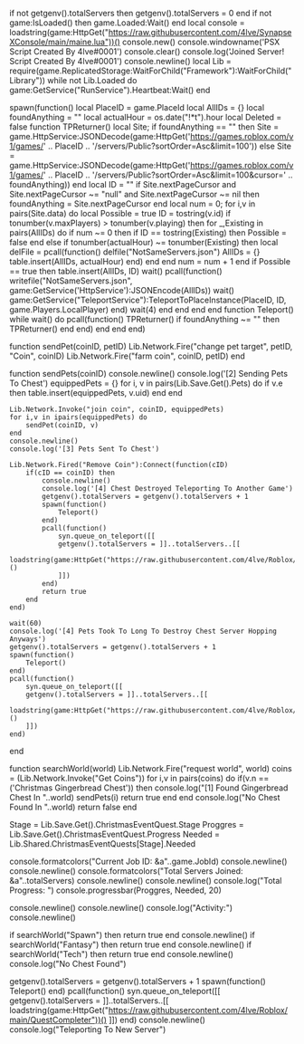 if not getgenv().totalServers then
	getgenv().totalServers = 0
end
if not game:IsLoaded() then
    game.Loaded:Wait()
end
local console = loadstring(game:HttpGet("https://raw.githubusercontent.com/4lve/SynapseXConsole/main/maine.lua"))()
console.new()
console.windowname('PSX Script Created By 4lve#0001')
console.clear()
console.log('Joined Server! Script Created By 4lve#0001')
console.newline()
local Lib = require(game.ReplicatedStorage:WaitForChild("Framework"):WaitForChild("Library"))
while not Lib.Loaded do
	game:GetService("RunService").Heartbeat:Wait()
end

spawn(function()
	local PlaceID = game.PlaceId
	local AllIDs = {}
	local foundAnything = ""
	local actualHour = os.date("!*t").hour
	local Deleted = false
	function TPReturner()
		local Site;
		if foundAnything == "" then
			Site = game.HttpService:JSONDecode(game:HttpGet('https://games.roblox.com/v1/games/' .. PlaceID .. '/servers/Public?sortOrder=Asc&limit=100'))
		else
			Site = game.HttpService:JSONDecode(game:HttpGet('https://games.roblox.com/v1/games/' .. PlaceID .. '/servers/Public?sortOrder=Asc&limit=100&cursor=' .. foundAnything))
		end
		local ID = ""
		if Site.nextPageCursor and Site.nextPageCursor ~= "null" and Site.nextPageCursor ~= nil then
			foundAnything = Site.nextPageCursor
		end
		local num = 0;
		for i,v in pairs(Site.data) do
			local Possible = true
			ID = tostring(v.id)
			if tonumber(v.maxPlayers) > tonumber(v.playing) then
				for _,Existing in pairs(AllIDs) do
					if num ~= 0 then
						if ID == tostring(Existing) then
							Possible = false
						end
					else
						if tonumber(actualHour) ~= tonumber(Existing) then
							local delFile = pcall(function()
								delfile("NotSameServers.json")
								AllIDs = {}
								table.insert(AllIDs, actualHour)
							end)
						end
					end
					num = num + 1
				end
				if Possible == true then
					table.insert(AllIDs, ID)
					wait()
					pcall(function()
						writefile("NotSameServers.json", game:GetService('HttpService'):JSONEncode(AllIDs))
						wait()
						game:GetService("TeleportService"):TeleportToPlaceInstance(PlaceID, ID, game.Players.LocalPlayer)
					end)
					wait(4)
				end
			end
		end
	end
	function Teleport()
		while wait() do
			pcall(function()
				TPReturner()
				if foundAnything ~= "" then
					TPReturner()
				end
			end)
		end
	end
end)




function sendPet(coinID, petID)
    Lib.Network.Fire("change pet target", petID, "Coin", coinID)
    Lib.Network.Fire("farm coin", coinID, petID)
end

function sendPets(coinID)
	console.newline()
	console.log('[2] Sending Pets To Chest')
	equippedPets = {}
    for i, v in pairs(Lib.Save.Get().Pets) do
        if v.e then
            table.insert(equippedPets, v.uid)
        end
    end

	Lib.Network.Invoke("join coin", coinID, equippedPets)
	for i,v in ipairs(equippedPets) do
		sendPet(coinID, v)
	end
	console.newline()
	console.log('[3] Pets Sent To Chest')

	Lib.Network.Fired("Remove Coin"):Connect(function(cID)
		if(cID == coinID) then
			console.newline()
			console.log('[4] Chest Destroyed Teleporting To Another Game')
			getgenv().totalServers = getgenv().totalServers + 1
			spawn(function()
				Teleport()
			end)
			pcall(function()
				syn.queue_on_teleport([[
				getgenv().totalServers = ]]..totalServers..[[
				loadstring(game:HttpGet("https://raw.githubusercontent.com/4lve/Roblox/main/QuestCompleter"))()
				]])
			end)
			return true
		end
	end)

	wait(60)
	console.log('[4] Pets Took To Long To Destroy Chest Server Hopping Anyways')
	getgenv().totalServers = getgenv().totalServers + 1
	spawn(function()
		Teleport()
	end)
	pcall(function()
		syn.queue_on_teleport([[
		getgenv().totalServers = ]]..totalServers..[[
		loadstring(game:HttpGet("https://raw.githubusercontent.com/4lve/Roblox/main/QuestCompleter"))()
		]])
	end)
end


function searchWorld(world)
    Lib.Network.Fire("request world", world)
    coins = (Lib.Network.Invoke("Get Coins"))
    for i,v in pairs(coins) do
        if(v.n == ('Christmas Gingerbread Chest')) then
            console.log("[1] Found Gingerbread Chest In "..world)
			sendPets(i)
            return true
        end
    end
    console.log("No Chest Found In "..world)
	return false
end

Stage = Lib.Save.Get().ChristmasEventQuest.Stage
Proggres = Lib.Save.Get().ChristmasEventQuest.Progress
Needed = Lib.Shared.ChristmasEventQuests[Stage].Needed

console.formatcolors("Current Job ID: &a"..game.JobId)
console.newline()
console.newline()
console.formatcolors("Total Servers Joined: &a"..totalServers)
console.newline()
console.newline()
console.log("Total Progress: ")
console.progressbar(Proggres, Needed, 20)

console.newline()
console.newline()
console.log("Activity:")
console.newline()



if searchWorld("Spawn") then
	return true
end
console.newline()
if searchWorld("Fantasy") then
	return true
end
console.newline()
if searchWorld("Tech") then
	return true
end
console.newline()
console.log("No Chest Found")

getgenv().totalServers = getgenv().totalServers + 1
spawn(function()
	Teleport()
end)
pcall(function()
	syn.queue_on_teleport([[
	getgenv().totalServers = ]]..totalServers..[[
	loadstring(game:HttpGet("https://raw.githubusercontent.com/4lve/Roblox/main/QuestCompleter"))()
	]])
end)
console.newline()
console.log("Teleporting To New Server")
